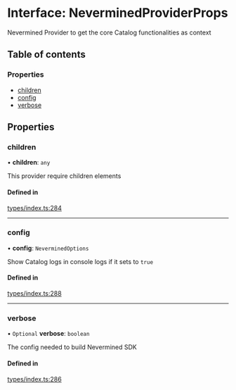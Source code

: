# Interface: NeverminedProviderProps

Nevermined Provider to get the core Catalog functionalities as context

## Table of contents

### Properties

- [children](NeverminedProviderProps.md#children)
- [config](NeverminedProviderProps.md#config)
- [verbose](NeverminedProviderProps.md#verbose)

## Properties

### children

• **children**: `any`

This provider require children elements

#### Defined in

[types/index.ts:284](https://github.com/nevermined-io/react-components/blob/f4befd5/catalog/src/types/index.ts#L284)

___

### config

• **config**: `NeverminedOptions`

Show Catalog logs in console logs if it sets to `true`

#### Defined in

[types/index.ts:288](https://github.com/nevermined-io/react-components/blob/f4befd5/catalog/src/types/index.ts#L288)

___

### verbose

• `Optional` **verbose**: `boolean`

The config needed to build Nevermined SDK

#### Defined in

[types/index.ts:286](https://github.com/nevermined-io/react-components/blob/f4befd5/catalog/src/types/index.ts#L286)
